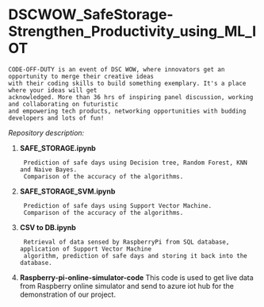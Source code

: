 # DSCWOW_SafeStorage-Strengthen_Productivity_using_ML_IOT

    CODE-OFF-DUTY is an event of DSC WOW, where innovators get an opportunity to merge their creative ideas 
    with their coding skills to build something exemplary. It's a place where your ideas will get 
    acknowledged. More than 36 hrs of inspiring panel discussion, working and collaborating on futuristic
    and empowering tech products, networking opportunities with budding developers and lots of fun!
    
*Repository description:*

1) **SAFE_STORAGE.ipynb**
        
        Prediction of safe days using Decision tree, Random Forest, KNN and Naive Bayes. 
        Comparison of the accuracy of the algorithms.

2) **SAFE_STORAGE_SVM.ipynb**
        
        Prediction of safe days using Support Vector Machine. 
        Comparison of the accuracy of the algorithms.
        

3) **CSV to DB.ipynb**
        
        Retrieval of data sensed by RaspberryPi from SQL database, application of Support Vector Machine 
        algorithm, prediction of safe days and storing it back into the database.
 
4) **Raspberry-pi-online-simulator-code**
        This code is used to get live data from Raspberry online simulator and send  to azure iot hub for the demonstration of our project.



